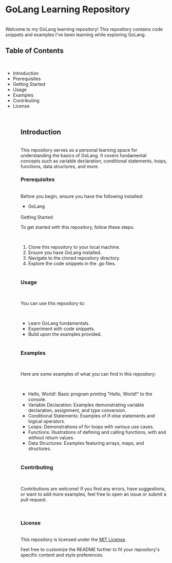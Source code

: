 <h1>GoLang Learning Repository</h1>

</br>

<span>
Welcome to my GoLang learning repository! This repository contains code snippets and examples I've been learning while exploring GoLang.
</span>

</br>

<h2>
Table of Contents
</h2>

</br>

<ul>
  <li>Introduction</li>
  <li>Prerequisites</li>
  <li>Getting Started</li>
  <li>Usage</li>
  <li>Examples</li>
  <li>Contributing</li>
  <li>License</li>
<ul>

</br>

<h2>Introduction</h2>

</br>

<span>
This repository serves as a personal learning space for understanding the basics of GoLang. It covers fundamental concepts such as variable declaration, conditional statements, loops, functions, data structures, and more.
</span>

</br>

<h3>Prerequisites</h3>

</br>

<span>
Before you begin, ensure you have the following installed:
</span>

</br>

<ul>
  <li>
    GoLang
  </li>
</ul>

</br>

<span>
Getting Started
</span>

</br>

<p>
To get started with this repository, follow these steps:
</p>

</br>

<ol>
  <li>Clone this repository to your local machine.</li>
  <li>Ensure you have GoLang installed.</li>
  <li>Navigate to the cloned repository directory.</li>
  <li>Explore the code snippets in the .go files.</li>
</ol>

</br>

<h3>
Usage
</h3>

</br>

<p>
You can use this repository to:
</p>

</br>

<ul>
  <li>Learn GoLang fundamentals.</li>
  <li>Experiment with code snippets.</li>
  <li>Build upon the examples provided.</li>
</ul>

</br>

<h3>
Examples
</h3>

</br>

<p>
Here are some examples of what you can find in this repository:
</p>

</br>

<ul>
  <li>Hello, World!: Basic program printing "Hello, World!" to the console.</li>
  <li>Variable Declaration: Examples demonstrating variable declaration, assignment, and type conversion.</li>
  <li>Conditional Statements: Examples of if-else statements and logical operators.</li>
  <li>Loops: Demonstrations of for loops with various use cases.</li>
  <li>Functions: Illustrations of defining and calling functions, with and without return values.</li>
  <li>Data Structures: Examples featuring arrays, maps, and structures.</li>
</ul>

</br>

<h3>
Contributing
</h3>

</br>
<p>
Contributions are welcome! If you find any errors, have suggestions, or want to add more examples, feel free to open an issue or submit a pull request.
</p>

</br>

<h3>
License
</h3>

</br>

<span>
This repository is licensed under the <a href="">MIT License</a>.
</span>

</br>

<p>
Feel free to customize the README further to fit your repository's specific content and style preferences.
</p>